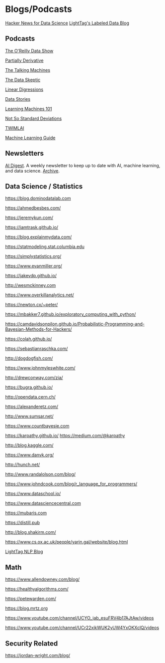 Blogs/Podcasts
===============

[Hacker News for Data Science](https://www.datatau.com/news)
[LightTag's Labeled Data Blog](https://lighttag.io/blog)

Podcasts
--------

[The O'Reilly Data Show](http://radar.oreilly.com/tag/oreilly-data-show-podcast)

[Partially Derivative](http://partiallyderivative.com/)

[The Talking Machines](https://www.thetalkingmachines.com/)

[The Data Skeptic](https://dataskeptic.com/)

[Linear Digressions](https://lineardigressions.com)

[Data Stories](http://datastori.es/)

[Learning Machines 101](https://www.learningmachines101.com/)

[Not So Standard Deviations](https://simplystatistics.org/2015/09/17/not-so-standard-deviations-the-podcast/)

[TWIMLAI](https://twimlai.com/shows/)

[Machine Learning Guide](http://ocdevel.com/podcasts/machine-learning) 

Newsletters
-----------

[AI Digest](https://aidigest.net/). A weekly newsletter to keep up to date with AI, machine learning, and data science. [Archive](https://aidigest.net/digests).

Data Science / Statistics
-------------------------

https://blog.dominodatalab.com

https://ahmedbesbes.com/

https://jeremykun.com/

https://iamtrask.github.io/

https://blog.explainmydata.com/

https://statmodeling.stat.columbia.edu

https://simplystatistics.org/

https://www.evanmiller.org/

https://jakevdp.github.io/

http://wesmckinney.com

https://www.overkillanalytics.net/

https://newton.cx/~peter/

https://mbakker7.github.io/exploratory_computing_with_python/

https://camdavidsonpilon.github.io/Probabilistic-Programming-and-Bayesian-Methods-for-Hackers/

https://colah.github.io/

https://sebastianraschka.com/

http://dogdogfish.com/

https://www.johnmyleswhite.com/

http://drewconway.com/zia/

https://bugra.github.io/

http://opendata.cern.ch/

https://alexanderetz.com/

http://www.sumsar.net/

https://www.countbayesie.com

https://karpathy.github.io/  https://medium.com/@karpathy

http://blog.kaggle.com/

https://www.danvk.org/

http://hunch.net/

http://www.randalolson.com/blog/

https://www.johndcook.com/blog/r_language_for_programmers/

https://www.dataschool.io/

https://www.datasciencecentral.com

https://mubaris.com

https://distill.pub

http://blog.shakirm.com/

https://www.cs.ox.ac.uk/people/yarin.gal/website/blog.html

[LightTag NLP Blog](https://www.lighttag.io/blog)

Math
----

https://www.allendowney.com/blog/

https://healthyalgorithms.com/

https://petewarden.com/

https://blog.mrtz.org

https://www.youtube.com/channel/UCYO_jab_esuFRV4b17AJtAw/videos

https://www.youtube.com/channel/UCr22xikWUK2yUW4YxOKXclQ/videos

Security Related
----------------

https://jordan-wright.com/blog/

